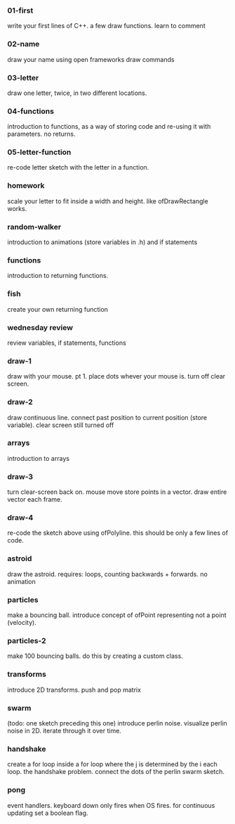 ### 01-first

write your first lines of C++. a few draw functions. learn to comment

### 02-name

draw your name using open frameworks draw commands

### 03-letter

draw one letter, twice, in two different locations.

### 04-functions

introduction to functions, as a way of storing code and re-using it with parameters. no returns.

### 05-letter-function

re-code letter sketch with the letter in a function.

### homework

scale your letter to fit inside a width and height. like ofDrawRectangle works.

### random-walker

introduction to animations (store variables in .h) and if statements

### functions

introduction to returning functions.

### fish

create your own returning function

### wednesday review

review variables, if statements, functions

### draw-1

draw with your mouse. pt 1. place dots whever your mouse is. turn off clear screen.

### draw-2

draw continuous line. connect past position to current position (store variable). clear screen still turned off

### arrays

introduction to arrays

### draw-3

turn clear-screen back on. mouse move store points in a vector. draw entire vector each frame.

### draw-4

re-code the sketch above using ofPolyline. this should be only a few lines of code.

### astroid

draw the astroid. requires: loops, counting backwards + forwards. no animation

### particles

make a bouncing ball. introduce concept of ofPoint representing not a point (velocity).

### particles-2

make 100 bouncing balls. do this by creating a custom class.

### transforms

introduce 2D transforms. push and pop matrix

### swarm

(todo: one sketch preceding this one) introduce perlin noise. visualize perlin noise in 2D. iterate through it over time.

### handshake

create a for loop inside a for loop where the j is determined by the i each loop. the handshake problem. connect the dots of the perlin swarm sketch.

### pong

event handlers. keyboard down only fires when OS fires. for continuous updating set a boolean flag.
